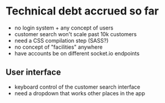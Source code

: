 # Technical debt accrued so far

- no login system + any concept of users
- customer search won't scale past 10k customers
- need a CSS compilation step (SASS?)
- no concept of "facilities" anywhere
- have accounts be on different socket.io endpoints

## User interface

- keyboard control of the customer search interface
- need a dropdown that works other places in the app
